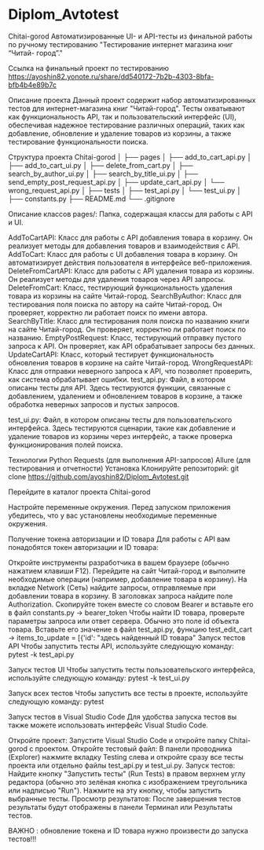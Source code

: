 # Diplom_Avtotest

Chitai-gorod
Автоматизированные UI- и API-тесты из финальной работы по ручному тестированию "Тестирование интернет магазина книг “Читай- город”."

Ссылка на финальный проект по тестированию
https://ayoshin82.yonote.ru/share/dd540172-7b2b-4303-8bfa-bfb4b4e89b7c

Описание проекта
Данный проект содержит набор автоматизированных тестов для интернет-магазина книг "Читай-город". Тесты охватывают как функциональность API, так и пользовательский интерфейс (UI), обеспечивая надежное тестирование различных операций, таких как добавление, обновление и удаление товаров из корзины, а также тестирование функциональности поиска.

Структура проекта
Chitai-gorod │ ├── pages │ ├── add_to_cart_api.py │ ├── add_to_cart_ui.py │ ├── delete_from_cart.py │ ├── search_by_author_ui.py │ ├── search_by_title_ui.py │ ├── send_empty_post_request_api.py │ ├── update_cart_api.py │ └── wrong_request_api.py │ ├── tests │ ├── test_api.py │ └── test_ui.py │ ├── constants.py ├── README.md └── .gitignore

Описание классов
pages/: Папка, содержащая классы для работы с API и UI.

AddToCartAPI: Класс для работы с API добавления товара в корзину. Он реализует методы для добавления товаров и взаимодействия с API.
AddToCart: Класс для работы с UI добавления товара в корзину. Он автоматизирует действия пользователя в интерфейсе веб-приложения.
DeleteFromCartAPI: Класс для работы с API удаления товара из корзины. Он реализует методы для удаления товаров через API запросы.
DeleteFromCart: Класс, тестирующий функциональность удаления товара из корзины на сайте Читай-город.
SearchByAuthor: Класс для тестирования поля поиска по автору на сайте Читай-город. Он проверяет, корректно ли работает поиск по имени автора.
SearchByTitle: Класс для тестирования поля поиска по названию книги на сайте Читай-город. Он проверяет, корректно ли работает поиск по названию.
EmptyPostRequest: Класс, тестирующий отправку пустого запроса к API. Он проверяет, как API обрабатывает запросы без данных.
UpdateCartAPI: Класс, который тестирует функциональность обновления товаров в корзине на сайте Читай-город.
WrongRequestAPI: Класс для отправки неверного запроса к API, что позволяет проверить, как система обрабатывает ошибки.
test_api.py: Файл, в котором описаны тесты для API. Здесь тестируются функции, связанные с добавлением, удалением и обновлением товаров в корзине, а также обработка неверных запросов и пустых запросов.

test_ui.py: Файл, в котором описаны тесты для пользовательского интерфейса. Здесь тестируются сценарии, такие как добавление и удаление товаров из корзины через интерфейс, а также проверка функционирования полей поиска.

Технологии
Python
Requests (для выполнения API-запросов)
Allure (для тестирования и отчетности)
Установка
Клонируйте репозиторий: git clone https://github.com/ayoshin82/Diplom_Avtotest.git

Перейдите в каталог проекта Chitai-gorod

Настройте переменные окружения. Перед запуском приложения убедитесь, что у вас установлены необходимые переменные окружения.

Получение токена авторизации и ID товара
Для работы с API вам понадобятся токен авторизации и ID товара:

Откройте инструменты разработчика в вашем браузере (обычно нажатием клавиши F12).
Перейдите на сайт Читай-город и выполните необходимые операции (например, добавление товара в корзину).
На вкладке Network (Сеть) найдите запросы, отправляемые при добавлении товара в корзину.
В заголовках запроса найдите поле Authorization. Скопируйте токен вместе со словом Bearer и вставьте его в файл constants.py -> bearer_token
Чтобы найти ID товара, проверьте параметры запроса или ответ сервера. Обычно это поле id объекта товара. Вставьте его значение в файл test_api.py, функцию test_edit_cart -> items_to_update = [{'id': "здесь найденный ID товара"
Запуск тестов API
Чтобы запустить тесты API, используйте следующую команду: pytest -k test_api.py

Запуск тестов UI
Чтобы запустить тесты пользовательского интерфейса, используйте следующую команду: pytest -k test_ui.py

Запуск всех тестов
Чтобы запустить все тесты в проекте, используйте следующую команду: pytest

Запуск тестов в Visual Studio Code
Для удобства запуска тестов вы также можете использовать интерфейс Visual Studio Code.

Откройте проект: Запустите Visual Studio Code и откройте папку Chitai-gorod с проектом.
Откройте тестовый файл: В панели проводника (Explorer) нажмите вкладку Testing слева и откройте сразу все тесты проекта или отдельно файлы test_api.py и test_ui.py.
Запуск тестов:
Найдите кнопку "Запустить тесты" (Run Tests) в правом верхнем углу редактора (обычно это зелёная кнопка с изображением треугольника или надписью "Run").
Нажмите на эту кнопку, чтобы запустить выбранные тесты.
Просмотр результатов: После завершения тестов результаты будут отображены в панели Терминал или Результаты тестов.

ВАЖНО : обновление токена и ID товара нужно произвести до запуска тестов!!!
